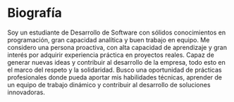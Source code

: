 # Biografía #
Soy un estudiante de Desarrollo de Software con sólidos conocimientos en programación, gran capacidad analítica y buen trabajo en equipo. Me considero una persona proactiva, con alta capacidad de aprendizaje y gran interés por adquirir experiencia práctica en proyectos reales. Capaz de generar nuevas ideas y contribuir al desarrollo de la empresa, todo esto en el marco del respeto y la solidaridad. Busco una oportunidad de prácticas profesionales donde pueda aportar mis habilidades técnicas, aprender de un equipo de trabajo dinámico y contribuir al desarrollo de soluciones innovadoras.
